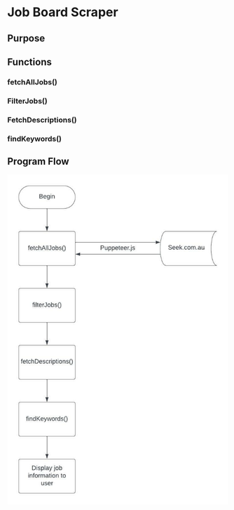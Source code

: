 # Job Board Scraper

## Purpose

## Functions

### fetchAllJobs()

### FilterJobs()

### FetchDescriptions()

### findKeywords()

## Program Flow

![Program Flow](./docs/img/program-flow.jpeg)